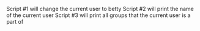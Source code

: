 Script #1 will change the current user to betty
Script #2 will print the name of the current user
Script #3 will print all groups that the current user is a part of
